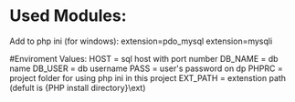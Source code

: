 # Used Modules:
Add to php ini (for windows):
extension=pdo_mysql
extension=mysqli

#Enviroment Values:
HOST = sql host with port number
DB_NAME = db name
DB_USER = db username
PASS = user's password on dp
PHPRC = project folder for using php ini in this project
EXT_PATH = extenstion path (defult is {PHP install directory}\ext)
 